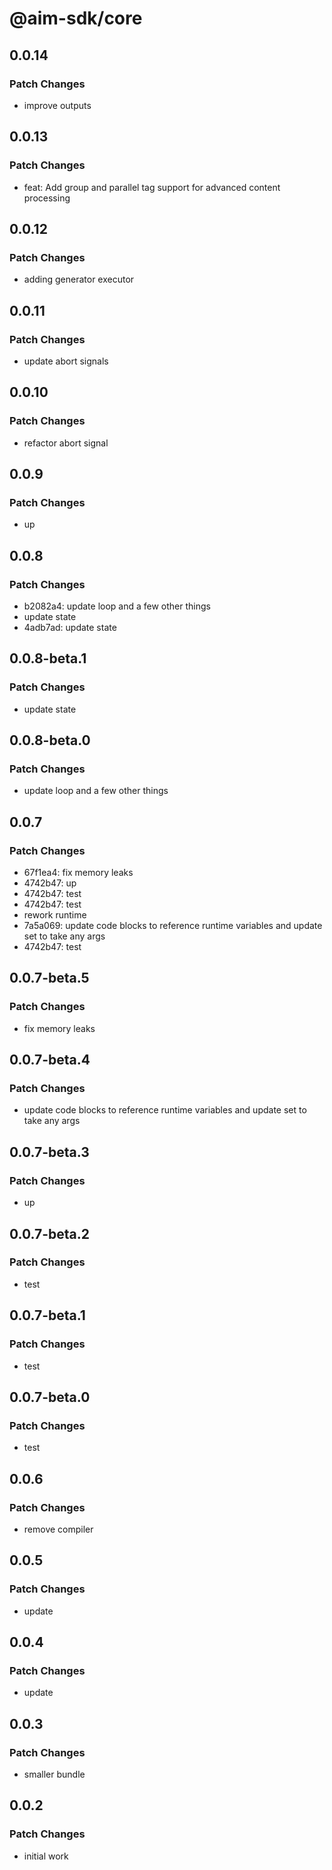 # @aim-sdk/core

## 0.0.14

### Patch Changes

- improve outputs

## 0.0.13

### Patch Changes

- feat: Add group and parallel tag support for advanced content processing

## 0.0.12

### Patch Changes

- adding generator executor

## 0.0.11

### Patch Changes

- update abort signals

## 0.0.10

### Patch Changes

- refactor abort signal

## 0.0.9

### Patch Changes

- up

## 0.0.8

### Patch Changes

- b2082a4: update loop and a few other things
- update state
- 4adb7ad: update state

## 0.0.8-beta.1

### Patch Changes

- update state

## 0.0.8-beta.0

### Patch Changes

- update loop and a few other things

## 0.0.7

### Patch Changes

- 67f1ea4: fix memory leaks
- 4742b47: up
- 4742b47: test
- 4742b47: test
- rework runtime
- 7a5a069: update code blocks to reference runtime variables and update set to take any args
- 4742b47: test

## 0.0.7-beta.5

### Patch Changes

- fix memory leaks

## 0.0.7-beta.4

### Patch Changes

- update code blocks to reference runtime variables and update set to take any args

## 0.0.7-beta.3

### Patch Changes

- up

## 0.0.7-beta.2

### Patch Changes

- test

## 0.0.7-beta.1

### Patch Changes

- test

## 0.0.7-beta.0

### Patch Changes

- test

## 0.0.6

### Patch Changes

- remove compiler

## 0.0.5

### Patch Changes

- update

## 0.0.4

### Patch Changes

- update

## 0.0.3

### Patch Changes

- smaller bundle

## 0.0.2

### Patch Changes

- initial work
